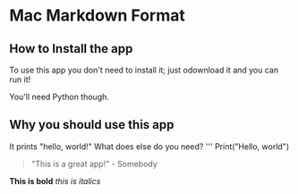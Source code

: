# Mac Markdown Format

## How to Install the app

To use this app you don't need to install it; just odownload it and you can run it!

You'll need Python though.

## Why you should use this app

It prints "hello, world!" What does else do you need?
'''
Print("Hello, world")

> "This is a great app!" - Somebody

**This is bold**
_this is italics_

